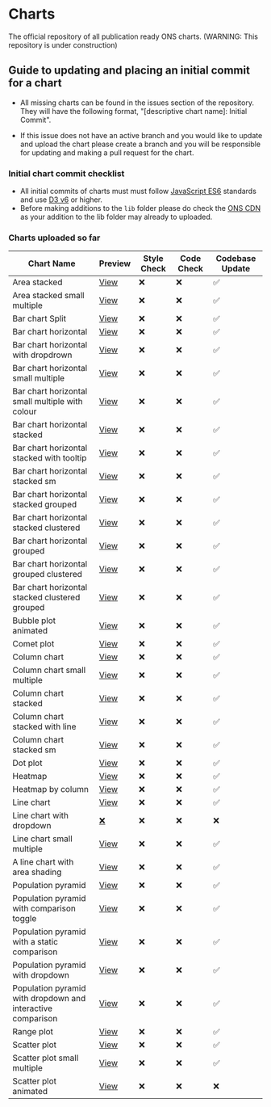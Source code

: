 # Charts

The official repository of all publication ready ONS charts. (WARNING: This repository is under construction)

## Guide to updating and placing an initial commit for a chart

- All missing charts can be found in the issues section of the repository. They will have the following format, "[descriptive chart name]: Initial Commit".

- If this issue does not have an active branch and you would like to update and upload the chart please create a branch and you will be responsible for updating and making a pull request for the chart.

### Initial chart commit checklist

- All initial commits of charts must must follow [JavaScript ES6](https://www.w3schools.com/js/js_es6.asp) standards and use [D3 v6](https://observablehq.com/@d3/d3v6-migration-guide) or higher.
- Before making additions to the `lib` folder please do check the [ONS CDN](https://github.com/ONSdigital/cdn.ons.gov.uk-vendor) as your addition to the lib folder may already to uploaded.

### Charts uploaded so far

| Chart Name                                                  | Preview                                                                                                 | Style Check | Code Check | Codebase Update |
| ----------------------------------------------------------- | ------------------------------------------------------------------------------------------------------- | ----------- | ---------- | --------------- |
| Area stacked                                                | [View](https://onsvisual.github.io/Charts/area-stacked/)                                                | ❌           | ❌          | ✅               |
| Area stacked small multiple                                 | [View](https://onsvisual.github.io/Charts/area-stacked-sm/)                                             | ❌           | ❌          | ✅               |
| Bar chart Split                                             | [View](https://onsvisual.github.io/Charts/bar-chart-horizontal-split/)                                  | ❌           | ❌          | ✅               |
| Bar chart horizontal                                        | [View](https://onsvisual.github.io/Charts/bar-chart-horizontal/)                                        | ❌           | ❌          | ✅               |
| Bar chart horizontal with dropdrown                         | [View](https://onsvisual.github.io/Charts/bar-chart-horizontal-with-dropdown/)                          | ❌           | ❌          | ✅               |
| Bar chart horizontal small multiple                         | [View](https://onsvisual.github.io/Charts/bar-chart-horizontal-sm/)                                     | ❌           | ❌          | ✅               |
| Bar chart horizontal small multiple with colour             | [View](https://onsvisual.github.io/Charts/bar-chart-horizontal-sm-colour/)                              | ❌           | ❌          | ✅               |
| Bar chart horizontal stacked                                | [View](https://onsvisual.github.io/Charts/bar-chart-horizontal-stacked/)                                | ❌           | ❌          | ✅               |
| Bar chart horizontal stacked with tooltip                   | [View](https://onsvisual.github.io/Charts/bar-chart-horizontal-stacked-with-tooltip/)                   | ❌           | ❌          | ✅               |
| Bar chart horizontal stacked sm                             | [View](https://onsvisual.github.io/Charts/bar-chart-horizontal-stacked-sm/)                             | ❌           | ❌          | ✅               |
| Bar chart horizontal stacked grouped                        | [View](https://onsvisual.github.io/Charts/bar-chart-horizontal-stacked-grouped/)                        | ❌           | ❌          | ✅               |
| Bar chart horizontal stacked clustered                      | [View](https://onsvisual.github.io/Charts/bar-chart-horizontal-stacked-clustered/)                      | ❌           | ❌          | ✅               |
| Bar chart horizontal grouped                                | [View](https://onsvisual.github.io/Charts/bar-chart-horizontal-grouped/)                                | ❌           | ❌          | ✅               |
| Bar chart horizontal grouped clustered                      | [View](https://onsvisual.github.io/Charts/bar-chart-horizontal-grouped-clustered/)                      | ❌           | ❌          | ✅               |
| Bar chart horizontal stacked clustered grouped              | [View](https://onsvisual.github.io/Charts/bar-chart-horizontal-stacked-clustered-grouped/)              | ❌           | ❌          | ✅               |
| Bubble plot animated                                        | [View](https://onsvisual.github.io/Charts/bubble-chart-animated)                                        | ❌           | ❌          | ✅               |
| Comet plot                                                  | [View](https://onsvisual.github.io/Charts/comet-plot/)                                                  | ❌           | ❌          | ✅               |
| Column chart                                                | [View](https://onsvisual.github.io/Charts/column-chart/)                                                | ❌           | ❌          | ✅               |
| Column chart small multiple                                 | [View](https://onsvisual.github.io/Charts/column-chart-sm/)                                             | ❌           | ❌          | ✅               |
| Column chart stacked                                        | [View](https://onsvisual.github.io/Charts/column-chart-stacked/)                                        | ❌           | ❌          | ✅               |
| Column chart stacked with line                              | [View](https://onsvisual.github.io/Charts/column-chart-stacked-with-line/)                              | ❌           | ❌          | ✅               |
| Column chart stacked sm                                     | [View](https://onsvisual.github.io/Charts/column-chart-stacked-sm/)                                     | ❌           | ❌          | ✅               |
| Dot plot                                                    | [View](https://onsvisual.github.io/Charts/dot-plot/)                                                    | ❌           | ❌          | ✅               |
| Heatmap                                                     | [View](https://onsvisual.github.io/Charts/heatmap/)                                                     | ❌           | ❌          | ✅               |
| Heatmap by column                                           | [View](https://onsvisual.github.io/Charts/heatmap-per-column/)                                          | ❌           | ❌          | ✅               |
| Line chart                                                  | [View](https://onsvisual.github.io/Charts/line-chart/)                                                  | ❌           | ❌          | ✅               |
| Line chart with dropdown                                    | [❌]()                                                                                                   | ❌           | ❌          | ❌               |
| Line chart small multiple                                   | [View](https://onsvisual.github.io/Charts/line-chart-sm/)                                               | ❌           | ❌          | ✅               |
| A line chart with area shading                              | [View](https://onsvisual.github.io/Charts/line-chart-with-area/)                                        | ❌           | ❌          | ✅               |
| Population pyramid                                          | [View](https://onsvisual.github.io/Charts/population-pyramid-static/)                                   | ❌           | ❌          | ✅               |
| Population pyramid with comparison toggle                   | [View](https://onsvisual.github.io/Charts/population-pyramid-with-comparison-toggle/)                   | ❌           | ❌          | ✅               |
| Population pyramid with a static comparison                 | [View](https://onsvisual.github.io/Charts/population-pyramid-static-with-comparison/)                   | ❌           | ❌          | ✅               |
| Population pyramid with dropdown                            | [View](https://onsvisual.github.io/Charts/population-pyramid-with-dropdown/)                            | ❌           | ❌          | ✅               |
| Population pyramid with dropdown and interactive comparison | [View](https://onsvisual.github.io/Charts/population-pyramid-with-dropdown-and-interactive-comparison/) | ❌           | ❌          | ✅               |
| Range plot                                                  | [View](https://onsvisual.github.io/Charts/range-plot/)                                                  | ❌           | ❌          | ✅               |
| Scatter plot                                                | [View](https://onsvisual.github.io/Charts/scatter-plot/)                                                | ❌           | ❌          | ✅               |
| Scatter plot small multiple                                 | [View](https://onsvisual.github.io/Charts/scatter-plot-sm/)                                             | ❌           | ❌          | ✅               |
| Scatter plot animated                                       | [View](https://onsvisual.github.io/Charts/scatter-plot-animated/)                                       | ❌           | ❌          | ❌               |
